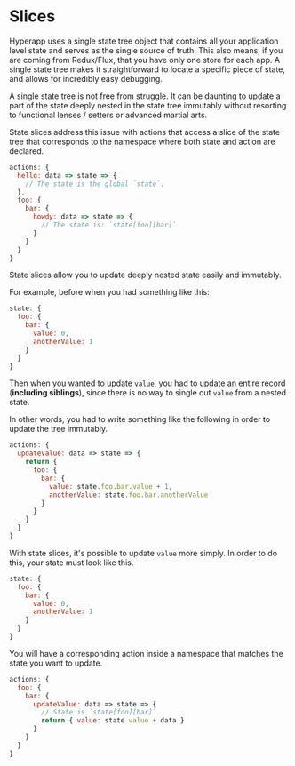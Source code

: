 # Slices

Hyperapp uses a single state tree object that contains all your application level state and serves as the single source of truth. This also means, if you are coming from Redux/Flux, that you have only one store for each app. A single state tree makes it straightforward to locate a specific piece of state, and allows for incredibly easy debugging.

A single state tree is not free from struggle. It can be daunting to update a part of the state deeply nested in the state tree immutably without resorting to functional lenses / setters or advanced martial arts.

State slices address this issue with actions that access a slice of the state tree that corresponds to the namespace where both state and action are declared.

```js
actions: {
  hello: data => state => {
    // The state is the global `state`.
  },
  foo: {
    bar: {
      howdy: data => state => {
        // The state is: `state[foo][bar]`
      }
    }
  }
}
```

State slices allow you to update deeply nested state easily and immutably.

For example, before when you had something like this:

```js
state: {
  foo: {
    bar: {
      value: 0,
      anotherValue: 1
    }
  }
}
```

Then when you wanted to update `value`, you had to update an entire record (**including siblings**), since there is no way to single out `value` from a nested state.

In other words, you had to write something like the following in order to update the tree immutably.

```js
actions: {
  updateValue: data => state => {
    return {
      foo: {
        bar: {
          value: state.foo.bar.value + 1,
          anotherValue: state.foo.bar.anotherValue
        }
      }
    }
  }
}
```

With state slices, it's possible to update `value` more simply. In order to do this, your state must look like this.

```js
state: {
  foo: {
    bar: {
      value: 0,
      anotherValue: 1
    }
  }
}
```

You will have a corresponding action inside a namespace that matches the state you want to update.

```js
actions: {
  foo: {
    bar: {
      updateValue: data => state => {
        // State is `state[foo][bar]`
        return { value: state.value + data }
      }
    }
  }
}
```
